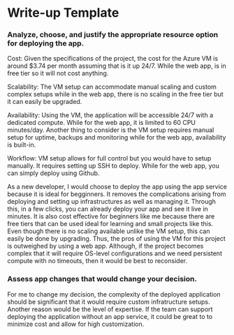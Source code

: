 # Write-up Template

### Analyze, choose, and justify the appropriate resource option for deploying the app.

Cost: 
Given the specifications of the project, the cost for the Azure VM is around $3.74 per month assuming that is it up 24/7. While the web app, is in free tier so it will not cost anything. 

Scalability:
The VM setup can accommodate manual scaling and custom complex setups while in the web app, there is no scaling in the free tier but it can easily be upgraded. 

Availability:
Using the VM, the application will be accessible 24/7 with a dedicated compute. While for the web app, it is limited to 60 CPU minutes/day. Another thing to consider is the VM setup requires manual setup for uptime, backups and monitoring while for the web app, availability is built-in. 

Workflow:
VM setup allows for full control but you would have to setup manually. It requires setting up SSH to deploy. While for the web app, you can simply deploy using Github. 

As a new developer, I would choose to deploy the app using the app service because it is ideal for begginners. It removes the complications arising from deploying and setting up infrastructures as well as managing it. Through this, in a few clicks, you can already deploy your app and see it live in minutes. It is also cost effective for beginners like me because there are free tiers that can be used ideal for learning and small projects like this. Even though there is no scaling available unlike the VM setup, this can easily be done by upgrading. Thus, the pros of using the VM for this project is outweighed by using a web app. Although, if the project becomes complex that it will require OS-level configurations and we need persistent compute with no timeouts, then it would be best to reconsider. 

### Assess app changes that would change your decision.

For me to change my decision, the complexity of the deployed application should be significant that it would require custom infratructure setups. Another reason would be the level of expertise. If the team can support deploying the application without an app service, it could be great to to minimize cost and allow for high customization.
